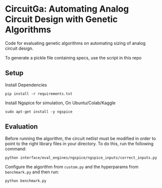 # CircuitGa: Automating Analog Circuit Design with Genetic Algorithms

Code for evaluating genetic algorithms on automating sizing of analog circuit design.

To generate a pickle file containing specs, use the script in this repo  


## Setup
Install Dependencies

```
pip install -r requirements.txt
```

Install Ngspice for simulation, On Ubuntu/Colab/Kaggle
```
sudo apt-get install -y ngspice
```

## Evaluation

Before running the algorithm, the circuit netlist must be modified in order to point to the right library files in your directory. To do this, run the following command:
```
python interface/eval_engines/ngspice/ngspice_inputs/correct_inputs.py 
```

Configure the algorithm from `custom.py` and the hyperparams from `benchmark.py` and then run:

```
python benchmark.py 
```
